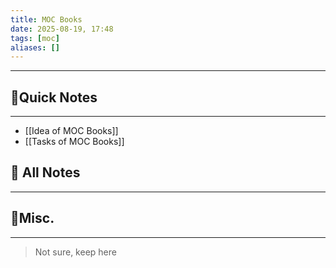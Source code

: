 ```yaml
---
title: MOC Books
date: 2025-08-19, 17:48
tags: [moc]
aliases: []
---
```

____
## 🚀Quick Notes
---
- [[Idea of MOC Books]]
- [[Tasks of MOC Books]]

## 📝 All Notes
---





## 📒Misc.
---
>Not sure, keep here

